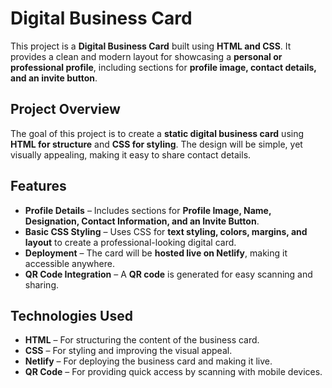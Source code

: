 # **Digital Business Card**

This project is a **Digital Business Card** built using **HTML and CSS**. It provides a clean and modern layout for showcasing a **personal or professional profile**, including sections for **profile image, contact details, and an invite button**.

## **Project Overview**
The goal of this project is to create a **static digital business card** using **HTML for structure** and **CSS for styling**. The design will be simple, yet visually appealing, making it easy to share contact details.

## **Features**
- **Profile Details** – Includes sections for **Profile Image, Name, Designation, Contact Information, and an Invite Button**.   
- **Basic CSS Styling** – Uses CSS for **text styling, colors, margins, and layout** to create a professional-looking digital card.  
- **Deployment** – The card will be **hosted live on Netlify**, making it accessible anywhere.
- **QR Code Integration** – A **QR code** is generated for easy scanning and sharing.  

## **Technologies Used**
- **HTML** – For structuring the content of the business card.  
- **CSS** – For styling and improving the visual appeal.  
- **Netlify** – For deploying the business card and making it live.  
- **QR Code** – For providing quick access by scanning with mobile devices.
